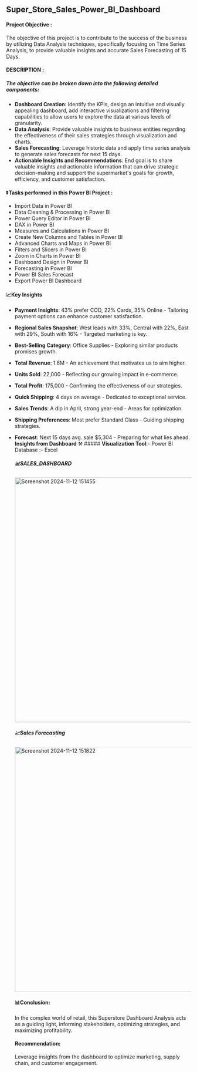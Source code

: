 ## Super_Store_Sales_Power_BI_Dashboard

#### Project Objective :
The objective of this project is to contribute to the success of the business by utilizing Data Analysis techniques, specifically focusing on Time Series Analysis, to provide valuable insights and accurate Sales Forecasting of 15 Days.

#### DESCRIPTION :
##### The objective can be broken down into the following detailed components:
  + **Dashboard Creation**: Identify the KPIs, design an intuitive and visually appealing dashboard, add interactive visualizations and filtering capabilities to
      allow users to explore the data at various levels of granularity.
  + **Data Analysis**: Provide valuable insights to business entities regarding the effectiveness of their sales strategies through visualization and charts.
  + **Sales Forecasting**: Leverage historic data and apply time series analysis to generate sales forecasts for next 15 days.
  + **Actionable Insights and Recommendations**: End goal is to share valuable insights and actionable information that can drive strategic decision-making and support the 
      supermarket's goals for growth, efficiency, and customer satisfaction.

#### ⏬️Tasks performed in this Power BI Project :
+ Import Data in Power BI
+ Data Cleaning & Processing in Power BI
+ Power Query Editor in Power BI
+ DAX in Power BI
+ Measures and Calculations in Power BI
+ Create New Columns and Tables in Power BI
+ Advanced Charts and Maps in Power BI
+ Filters and Slicers in Power BI
+ Zoom in Charts in Power BI
+ Dashboard Design in Power BI 
+ Forecasting in Power BI
+ Power BI Sales Forecast
+ Export Power BI Dashboard

#### 📈Key Insights
+ **Payment Insights**: 43% prefer COD, 22% Cards, 35% Online - Tailoring payment options can enhance customer satisfaction.
+ **Regional Sales Snapshot**: West leads with 33%, Central with 22%, East with 29%, South with 16% - Targeted marketing is key.
+ **Best-Selling Category**: Office Supplies - Exploring similar products promises growth.
+ **Total Revenue**: 1.6M - An achievement that motivates us to aim higher.
+ **Units Sold**: 22,000 - Reflecting our growing impact in e-commerce.
+ **Total Profit**: 175,000 - Confirming the effectiveness of our strategies.
+ **Quick Shipping**: 4 days on average - Dedicated to exceptional service.
+ **Sales Trends**: A dip in April, strong year-end - Areas for optimization.
+ **Shipping Preferences**: Most prefer Standard Class - Guiding shipping strategies.
+ **Forecast**: Next 15 days avg. sale $5,304 - Preparing for what lies ahead.
  **Insights from Dashboard**
⚒️ ##### **Visualization Tool**:- Power BI Database :- Excel
  ##### 📊SALES_DASHBOARD
  <img width="667" alt="Screenshot 2024-11-12 151455" src="https://github.com/user-attachments/assets/f992ddb9-928e-46ae-946a-896627db4b1b">


  ##### 📈Sales Forecasting
  <img width="668" alt="Screenshot 2024-11-12 151822" src="https://github.com/user-attachments/assets/1c6c260f-b77b-4019-8ea5-0ec020c1bc76">

  #### 📊Conclusion:
  In the complex world of retail, this Superstore Dashboard Analysis acts as a guiding light, informing stakeholders, optimizing strategies, and maximizing profitability.

  #### Recommendation:
  Leverage insights from the dashboard to optimize marketing, supply chain, and customer engagement.

